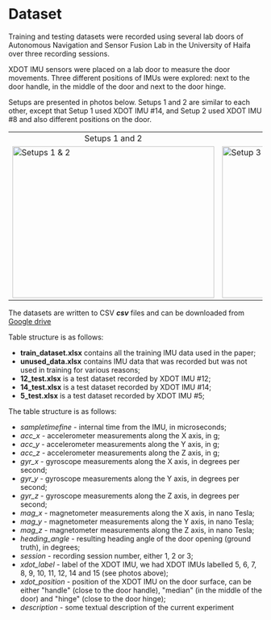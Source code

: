 # Dataset

Training and testing datasets were recorded using several lab doors of Autonomous Navigation and Sensor Fusion Lab in the University of Haifa over three recording sessions.

XDOT IMU sensors were placed on a lab door to measure the door movements. Three different positions of IMUs were explored: next to the door handle, in the middle of the door and next to the door hinge.

Setups are presented in photos below. Setups 1 and 2 are similar to each other, except that Setup 1 used XDOT IMU #14, and Setup 2 used XDOT IMU #8 and also different positions on the door.

<table>
  <tr>
    <td align='center'>Setups 1 and 2</td>
    <td align='center'>Setup 3</td>
  </tr>
  <tr>
    <td> <img src="https://github.com/ansfl/DoorINet/assets/89016122/140b36eb-1e8b-4f70-bb59-53afaa74543a" alt="Setups 1 & 2" width="400" height="300"> </td>
    <td> <img src="https://github.com/ansfl/DoorINet/assets/89016122/1cbebedd-af46-42c2-a821-d0e1338832f8" alt="Setup 3" width="400" height="300"></td>
</tr>
</table>

The datasets are written to CSV **_csv_** files and can be downloaded from [Google drive](https://drive.google.com/drive/folders/11T_5DR6Rnr8eeFteVZ_w3SqR17zyQix1?usp=sharing)

Table structure is as follows:

* **train_dataset.xlsx** contains all the training IMU data used in the paper;
* **unused_data.xlsx** contains IMU data that was recorded but was not used in training for various reasons;
* **12_test.xlsx** is a test dataset recorded by XDOT IMU #12;
* **14_test.xlsx** is a test dataset recorded by XDOT IMU #14;
* **5_test.xlsx** is a test dataset recorded by XDOT IMU #5;

The table structure is as follows:

* _sampletimefine_ - internal time from the IMU, in microseconds;
* _acc_x_ - accelerometer measurements along the X axis, in g;
* _acc_y_ - accelerometer measurements along the Y axis, in g;
* _acc_z_ - accelerometer measurements along the Z axis, in g;
* _gyr_x_ - gyroscope measurements along the X axis, in degrees per second;
* _gyr_y_ - gyroscope measurements along the Y axis, in degrees per second;
* _gyr_z_ - gyroscope measurements along the Z axis, in degrees per second;
* _mag_x_ - magnetometer measurements along the X axis, in nano Tesla;
* _mag_y_ - magnetometer measurements along the Y axis, in nano Tesla;
* _mag_z_ - magnetometer measurements along the Z axis, in nano Tesla;
* _heading_angle_ - resulting heading angle of the door opening (ground truth), in degrees;
* _session_ - recording session number, either 1, 2 or 3;
* _xdot_label_ - label of the XDOT IMU, we had XDOT IMUs labelled 5, 6, 7, 8, 9, 10, 11, 12, 14 and 15 (see photos above);
* _xdot_position_ - position of the XDOT IMU on the door surface, can be either "handle" (close to the door handle), "median" (in the middle of the door) and "hinge" (close to the door hinge);
* _description_ - some textual description of the current experiment

